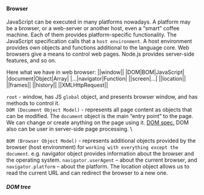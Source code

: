 #### Browser

JavaScript can be executed in many platforms nowadays. A platform may be a browser, or a web-server or another host,
even a “smart” coffee machine. Each of them provides platform-specific functionality. The JavaScript specification 
calls that a `host environment`. A host environment provides own objects and functions additional to the language core.
Web browsers give a means to control web pages. Node.js provides server-side features, and so on.

Here what we have in web browser:
||window||
|DOM|BOM|JavaScript|
|document|Object|Array|
|...|navigator|Function|
||screen|...|
||location||
||frames||
||history||
||XMLHttpRequest||

`root` - window, has JS ```global``` object, and presents browser window, and has methods to control it. \
`DOM (Document Object Model)` - represents all page content as objects that can be modified. The `document` object is the
main “entry point” to the page. We can change or create anything on the page using it. [DOM spec.](https://dom.spec.whatwg.org/)
DOM also can be user in server-side page processing. \

`BOM (Browser Object Model)` - represents additional objects provided by the browser (host environment) for `working with
everything except the document`. e.g. navigator object provides information about the browser and the operating system.
```navigator.userAgent``` – about the current browser, and ```navigator.platform``` – about the platform.
The location object allows us to read the current URL and can redirect the browser to a new one.

##### DOM tree
